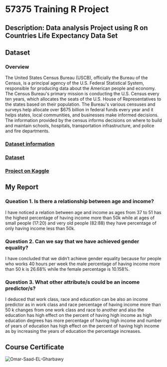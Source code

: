 # 57375 Training R Project
## Description: Data analysis Project using R on Countries Life Expectancy Data Set
## Dataset
### Overview  
The United States Census Bureau (USCB), officially the Bureau of the Census, is a principal agency of the U.S. Federal Statistical System, responsible for producing data about the American people and economy. The Census Bureau's primary mission is conducting the U.S. Census every ten years, which allocates the seats of the U.S. House of Representatives to the states based on their population. The Bureau's various censuses and surveys help allocate over $675 billion in federal funds every year and it helps states, local communities, and businesses make informed decisions. The information provided by the census informs decisions on where to build and maintain schools, hospitals, transportation infrastructure, and police and fire departments.
### [Dataset information](https://github.com/Omar-Saad-ELGharbawy/R_Project/blob/main/Dataset%20Information.pdf)
### [Dataset](https://github.com/Omar-Saad-ELGharbawy/R_Project/blob/main/census_income_original_2.csv)
### [Project on Kaggle](https://www.kaggle.com/datasets/brendan45774/countries-life-expectancy?datasetId=1380016)
## My Report
### Queation 1. Is there a relationship between age and income?  
I have noticed a relation between age and income as ages from 37 to 51 has the highest percentage of having income more than 50k while at ages of small people (17:20) and very old people (82:88) they have percentage of only having income less than 50k.
### Question 2. Can we say that we have achieved gender equality? 
I have concluded that we didn’t achieve gender equality because for people who works 40 hours per week the male percentage of having income more than 50 k is 26.68% while the female percentage is 10.158%.
### Question 3. What other attribute/s could be an income predictor/s?
I deduced that work class, race and education can be also an income predictor as in work class and race percentage of having income more than 50 k changes from one work class and race to another and also the education has high effect on the percent of having high income as high education degrees has more percentage of having high income and number of years of education has high effect on the percent of having high income as by increasing the years of education the percentage increases.
## Course Certificate
![Omar-Saad-EL-Gharbawy](https://user-images.githubusercontent.com/84602951/187909316-2f03ad67-38c4-46e0-81dd-3f4dc2586de4.jpg)

